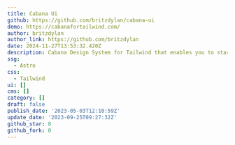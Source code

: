 ```yaml
---
title: Cabana Ui
github: https://github.com/britzdylan/cabana-ui
demo: https://cabanafortailwind.com/
author: britzdylan
author_link: https://github.com/britzdylan
date: 2024-11-27T13:53:32.420Z
description: Cabana Design System for Tailwind that enables you to start projects faster.
ssg:
  - Astro
css:
  - Tailwind
ui: []
cms: []
category: []
draft: false
publish_date: '2023-05-03T12:10:59Z'
update_date: '2023-09-25T09:27:32Z'
github_star: 8
github_fork: 0
---
```

